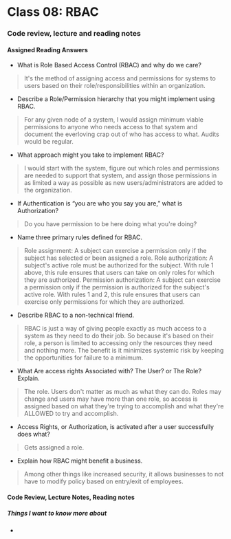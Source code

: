 # Class 08: RBAC

### Code review, lecture and reading notes


#### Assigned Reading Answers

- What is Role Based Access Control (RBAC) and why do we care?

> It's the method of assigning access and permissions for systems to users based on their role/responsibilities within an organization.

- Describe a Role/Permission hierarchy that you might implement using RBAC.

> For any given node of a system, I would assign minimum viable permissions to anyone who needs access to that system and document the everloving crap out of who has access to what.  Audits would be regular.

- What approach might you take to implement RBAC?

> I would start with the system, figure out which roles and permissions are needed to support that system, and assign those permissions in as limited a way as possible as new users/administrators are added to the organization.

- If Authentication is “you are who you say you are,” what is Authorization?

> Do you have permission to be here doing what you're doing?

- Name three primary rules defined for RBAC.

> Role assignment: A subject can exercise a permission only if the subject has selected or been assigned a role.
> Role authorization: A subject's active role must be authorized for the subject. With rule 1 above, this rule ensures that users can take on only roles for which they are authorized.
> Permission authorization: A subject can exercise a permission only if the permission is authorized for the subject's active role. With rules 1 and 2, this rule ensures that users can exercise only permissions for which they are authorized.

- Describe RBAC to a non-technical friend.

> RBAC is just a way of giving people exactly as much access to a system as they need to do their job.  So because it's based on their role, a person is limited to accessing only the resources they need and nothing more.  The benefit is it minimizes systemic risk by keeping the opportunities for failure to a minimum.

- What Are access rights Associated with? The User? or The Role? Explain.

> The role.  Users don't matter as much as what they can do.  Roles may change and users may have more than one role, so access is assigned based on what they're trying to accomplish and what they're ALLOWED to try and accomplish.

- Access Rights, or Authorization, is activated after a user successfully does what?

> Gets assigned a role.

- Explain how RBAC might benefit a business.

> Among other things like increased security, it allows businesses to not have to modify policy based on entry/exit of employees.

#### Code Review, Lecture Notes, Reading notes



##### Things I want to know more about

- 